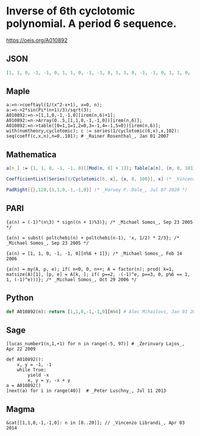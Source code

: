# Inverse of 6th cyclotomic polynomial\. A period 6 sequence\.
https://oeis.org/A010892
## JSON
```JSON
[1, 1, 0, -1, -1, 0, 1, 1, 0, -1, -1, 0, 1, 1, 0, -1, -1, 0, 1, 1, 0, -1, -1, 0, 1, 1, 0, -1, -1, 0, 1, 1, 0, -1, -1, 0, 1, 1, 0, -1, -1, 0, 1, 1, 0, -1, -1, 0, 1, 1, 0, -1, -1, 0, 1, 1, 0, -1, -1, 0, 1, 1, 0, -1, -1, 0, 1, 1, 0, -1, -1, 0, 1, 1, 0, -1, -1, 0, 1, 1, 0, -1, -1, 0, 1, 1, 0, -1, -1, 0, 1, 1, 0, -1, -1, 0, 1, 1, 0, -1, -1, 0]
```
## Maple
```Maple
a:=n->coeftayl(1/(x^2-x+1), x=0, n);
a:=n->2*sin(Pi*(n+1)/3)/sqrt(3);
A010892:=n->[1,1,0,-1,-1,0][irem(n,6)+1];
A010892:=n->Array(0..5,[1,1,0,-1,-1,0])[irem(n,6)];
A010892:=n->table([0=1,1=1,2=0,3=-1,4=-1,5=0])[irem(n,6)];
with(numtheory,cyclotomic); c := series(1/cyclotomic(6,x),x,102): seq(coeff(c,x,n),n=0..101); # _Rainer Rosenthal_, Jan 01 2007
```
## Mathematica
```Mathematica
a[n_] := {1, 1, 0, -1, -1, 0}[[Mod[n, 6] + 1]]; Table[a[n], {n, 0, 101}] (* _Jean-François Alcover_, Jul 19 2013 *)
```
```Mathematica
CoefficientList[Series[1/Cyclotomic[6, x], {x, 0, 100}], x] (* _Vincenzo Librandi_, Apr 03 2014 *)
```
```Mathematica
PadRight[{},120,{1,1,0,-1,-1,0}] (* _Harvey P. Dale_, Jul 07 2020 *)
```
## PARI
```PARI
{a(n) = (-1)^(n\3) * sign((n + 1)%3)}; /* _Michael Somos_, Sep 23 2005 */
```
```PARI
{a(n) = subst( poltchebi(n) + poltchebi(n-1), 'x, 1/2) * 2/3}; /* _Michael Somos_, Sep 23 2005 */
```
```PARI
{a(n) = [1, 1, 0, -1, -1, 0][n%6 + 1]}; /* _Michael Somos_, Feb 14 2006
```
```PARI
{a(n) = my(A, p, e); if( n<0, 0, n++; A = factor(n); prod( k=1, matsize(A)[1], [p, e] = A[k, ]; if( p==2, -(-1)^e, p==3, 0, p%6 == 1, 1, (-1)^e)))}; /* _Michael Somos_, Oct 29 2006 */
```
## Python
```Python
def A010892(n): return [1,1,0,-1,-1,0][n%6] # Alec Mihailovs, Jan 01 2007
```
## Sage
```Sage
[lucas_number1(n,1,+1) for n in range(-5, 97)] # _Zerinvary Lajos_, Apr 22 2009
```
```Sage
def A010892():
    x, y = -1, -1
    while True:
        yield -x
        x, y = y, -x + y
a = A010892()
[next(a) for i in range(40)]  # _Peter Luschny_, Jul 11 2013
```
## Magma
```Magma
&cat[[1,1,0,-1,-1,0]: n in [0..20]]; // _Vincenzo Librandi_, Apr 03 2014
```
